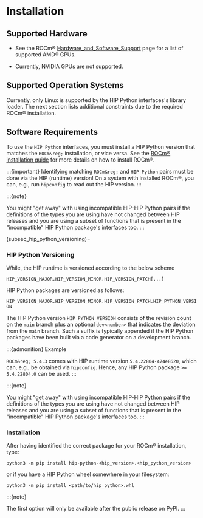 <!-- MIT License
  -- 
  -- Copyright (c) 2023 Advanced Micro Devices, Inc.
  -- 
  -- Permission is hereby granted, free of charge, to any person obtaining a copy
  -- of this software and associated documentation files (the "Software"), to deal
  -- in the Software without restriction, including without limitation the rights
  -- to use, copy, modify, merge, publish, distribute, sublicense, and/or sell
  -- copies of the Software, and to permit persons to whom the Software is
  -- furnished to do so, subject to the following conditions:
  -- 
  -- The above copyright notice and this permission notice shall be included in all
  -- copies or substantial portions of the Software.
  -- 
  -- THE SOFTWARE IS PROVIDED "AS IS", WITHOUT WARRANTY OF ANY KIND, EXPRESS OR
  -- IMPLIED, INCLUDING BUT NOT LIMITED TO THE WARRANTIES OF MERCHANTABILITY,
  -- FITNESS FOR A PARTICULAR PURPOSE AND NONINFRINGEMENT. IN NO EVENT SHALL THE
  -- AUTHORS OR COPYRIGHT HOLDERS BE LIABLE FOR ANY CLAIM, DAMAGES OR OTHER
  -- LIABILITY, WHETHER IN AN ACTION OF CONTRACT, TORT OR OTHERWISE, ARISING FROM,
  -- OUT OF OR IN CONNECTION WITH THE SOFTWARE OR THE USE OR OTHER DEALINGS IN THE
  -- SOFTWARE.
  -->
# Installation

## Supported Hardware

* See the ROCm&reg;  [Hardware_and_Software_Support](https://docs.amd.com/bundle/Hardware_and_Software_Reference_Guide/page/Hardware_and_Software_Support.html) page for a list of supported AMD&reg; GPUs.

* Currently, NVIDIA GPUs are not supported.

## Supported Operation Systems

Currently, only Linux is supported by the HIP Python interfaces's library loader.
The next section lists additional constraints due to the required ROCm&reg; installation.

## Software Requirements

To use the `HIP Python` interfaces, you must install a HIP Python version
that matches the `ROCm&reg;` installation, or vice versa.
See the [ROCm&reg; installation guide](https://docs.amd.com/bundle/ROCm&reg;-Installation-Guide-v5.3/page/Introduction_to_ROCm_Installation_Guide_for_Linux.html)
for more details on how to install ROCm&reg;.

:::{important}
Identifying matching `ROCm&reg;` and `HIP Python` pairs must be done via
the HIP (runtime) version! On a system with installed ROCm&reg;, you can, e.g., run
`hipconfig` to read out the HIP version.
:::

:::{note}

You might "get away" with using incompatible HIP-HIP Python pairs if the
definitions of the types you are using have not changed between HIP releases 
and you are using a subset of functions that is present in the "incompatible" HIP Python package's
interfaces too.
:::

(subsec_hip_python_versioning)=
### HIP Python Versioning

While, the HIP runtime is versioned according to the below scheme

``HIP_VERSION_MAJOR.HIP_VERSION_MINOR.HIP_VERSION_PATCH[...]``

HIP Python packages are versioned as follows:

``HIP_VERSION_MAJOR.HIP_VERSION_MINOR.HIP_VERSION_PATCH.HIP_PYTHON_VERSION``

The HIP Python version ``HIP_PYTHON_VERSION`` consists of the revision count on
the ``main`` branch plus an optional ``dev<number>`` that indicates
the deviation from the ``main`` branch. Such a suffix is typically appended
if the HIP Python packages have been built via a code generator on a development branch.

:::{admonition} Example

``ROCm&reg; 5.4.3`` comes with HIP runtime version `5.4.22804-474e8620`, 
which can, e.g., be obtained via `hipconfig`. 
Hence, any HIP Python package `>= 5.4.22804.0` can be used.
:::

:::{note}

You might "get away" with using incompatible HIP-HIP Python pairs if the
definitions of the types you are using have not changed between HIP releases 
and you are using a subset of functions that is present in the "incompatible" HIP Python package's
interfaces too.
:::

### Installation

After having identified the correct package for your ROCm&reg; installation, type:

```shell
python3 -m pip install hip-python-<hip_version>.<hip_python_version>
```

or if you have a HIP Python wheel somewhere in your filesystem:

```shell
python3 -m pip install <path/to/hip_python>.whl
```

:::{note}

The first option will only be available after the public release on PyPI.
:::